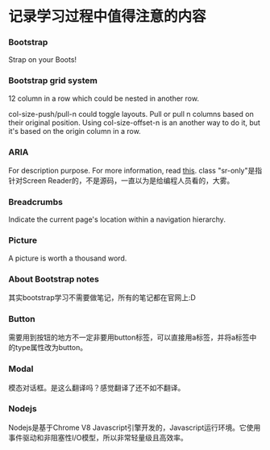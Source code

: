 # 记录学习过程中值得注意的内容

### Bootstrap 

Strap on your Boots!

### Bootstrap grid system

12 column in a row which could be nested in another row. 

col-size-push/pull-n could toggle layouts. Pull or pull n columns based on their original position. Using col-size-offset-n is an another way to do it, but it's based on the origin column in a row.

### ARIA
For description purpose. For more information, read [this](https://developer.mozilla.org/en-US/docs/Web/Accessibility/An_overview_of_accessible_web_applications_and_widgets).
class "sr-only"是指针对Screen Reader的，不是源码，一直以为是给编程人员看的，大雾。

### Breadcrumbs
Indicate the current page's location within a navigation hierarchy.

### Picture
A picture is worth a thousand word. 

### About Bootstrap notes
其实bootstrap学习不需要做笔记，所有的笔记都在官网上:D

### Button
需要用到按钮的地方不一定非要用button标签，可以直接用a标签，并将a标签中的type属性改为button。

### Modal
模态对话框。是这么翻译吗？感觉翻译了还不如不翻译。

### Nodejs
Nodejs是基于Chrome V8 Javascript引擎开发的，Javascript运行环境。它使用事件驱动和非阻塞性I/O模型，所以非常轻量级且高效率。

